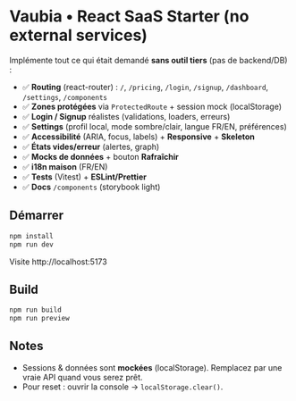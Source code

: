 # Vaubia • React SaaS Starter (no external services)

Implémente tout ce qui était demandé **sans outil tiers** (pas de backend/DB) :

- ✅ **Routing** (react-router) : `/`, `/pricing`, `/login`, `/signup`, `/dashboard`, `/settings`, `/components`
- ✅ **Zones protégées** via `ProtectedRoute` + session mock (localStorage)
- ✅ **Login / Signup** réalistes (validations, loaders, erreurs)
- ✅ **Settings** (profil local, mode sombre/clair, langue FR/EN, préférences)
- ✅ **Accessibilité** (ARIA, focus, labels) + **Responsive** + **Skeleton**
- ✅ **États vides/erreur** (alertes, graph)
- ✅ **Mocks de données** + bouton **Rafraîchir**
- ✅ **i18n maison** (FR/EN)
- ✅ **Tests** (Vitest) + **ESLint/Prettier**
- ✅ **Docs** `/components` (storybook light)

## Démarrer

```bash
npm install
npm run dev
```

Visite http://localhost:5173

## Build

```bash
npm run build
npm run preview
```

## Notes
- Sessions & données sont **mockées** (localStorage). Remplacez par une vraie API quand vous serez prêt.
- Pour reset : ouvrir la console → `localStorage.clear()`.
